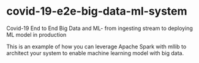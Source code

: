 # covid-19-e2e-big-data-ml-system
Covid-19 End to End Big Data and ML- from ingesting stream to deploying ML model in production 


This is an example of how you can leverage Apache Spark with mllib to architect your system to enable machine learning model with big data.


